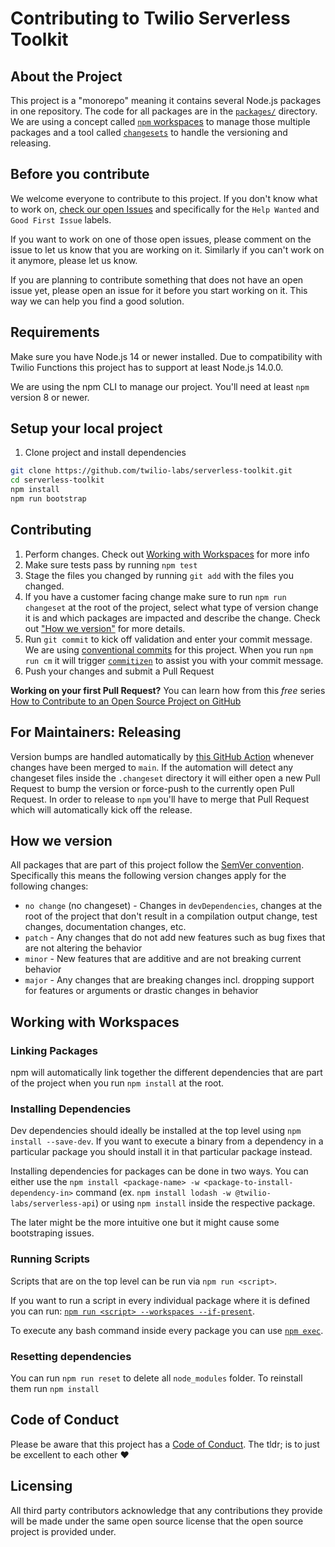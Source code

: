 # Contributing to Twilio Serverless Toolkit

## About the Project

This project is a "monorepo" meaning it contains several Node.js packages in one repository. The code for all packages are in the [`packages/`](../packages) directory. We are using a concept called [`npm` workspaces](https://docs.npmjs.com/cli/v8/using-npm/workspaces) to manage those multiple packages and a tool called [`changesets`](https://github.com/changesets/changesets) to handle the versioning and releasing.

## Before you contribute

We welcome everyone to contribute to this project. If you don't know what to work on, [check our open Issues](https://github.com/twilio-labs/serverless-toolkit/issues) and specifically for the `Help Wanted` and `Good First Issue` labels.

If you want to work on one of those open issues, please comment on the issue to let us know that you are working on it. Similarly if you can't work on it anymore, please let us know.

If you are planning to contribute something that does not have an open issue yet, please open an issue for it before you start working on it. This way we can help you find a good solution.

## Requirements

Make sure you have Node.js 14 or newer installed. Due to compatibility with Twilio
Functions this project has to support at least Node.js 14.0.0.

We are using the npm CLI to manage our project. You'll need at least `npm` version 8 or newer.

## Setup your local project

1. Clone project and install dependencies

```bash
git clone https://github.com/twilio-labs/serverless-toolkit.git
cd serverless-toolkit
npm install
npm run bootstrap
```

## Contributing

1. Perform changes. Check out [Working with Workspaces](#working-with-workspaces) for more info
2. Make sure tests pass by running `npm test`
3. Stage the files you changed by running `git add` with the files you changed.
4. If you have a customer facing change make sure to run `npm run changeset` at the root of the project, select what type of version change it is and which packages are impacted and describe the change. Check out ["How we version"](#how-we-version) for more details.
5. Run `git commit` to kick off validation and enter your commit message. We are using [conventional commits](https://www.conventionalcommits.org/en/) for this project. When you run `npm run cm` it will trigger [`commitizen`](https://npm.im/commitizen) to assist you with your commit message.
6. Push your changes and submit a Pull Request

**Working on your first Pull Request?** You can learn how from this _free_ series [How to Contribute to an Open Source Project on GitHub](https://egghead.io/series/how-to-contribute-to-an-open-source-project-on-github)

## For Maintainers: Releasing

Version bumps are handled automatically by [this GitHub Action](../.github/workflows/on-merge-main.yml) whenever changes have been merged to `main`. If the automation will detect any changeset files inside the `.changeset` directory it will either open a new Pull Request to bump the version or force-push to the currently open Pull Request. In order to release to `npm` you'll have to merge that Pull Request which will automatically kick off the release.

## How we version

All packages that are part of this project follow the [SemVer convention](https://semver.org/). Specifically this means the following version changes apply for the following changes:
- `no change` (no changeset) - Changes in `devDependencies`, changes at the root of the project that don't result in a compilation output change, test changes, documentation changes, etc.
- `patch` - Any changes that do not add new features such as bug fixes that are not altering the behavior
- `minor` - New features that are additive and are not breaking current behavior
- `major` - Any changes that are breaking changes incl. dropping support for features or arguments or drastic changes in behavior

## Working with Workspaces

### Linking Packages

npm will automatically link together the different dependencies that are part of the project when you run `npm install` at the root.

### Installing Dependencies

Dev dependencies should ideally be installed at the top level using `npm install --save-dev`. If you want to execute a binary from a dependency in a particular package you should install it in that particular package instead.

Installing dependencies for packages can be done in two ways. You can either use the `npm install <package-name> -w <package-to-install-dependency-in>` command (ex. `npm install lodash -w @twilio-labs/serverless-api`) or using `npm install` inside the respective package.

The later might be the more intuitive one but it might cause some bootstraping issues.

### Running Scripts

Scripts that are on the top level can be run via `npm run <script>`.

If you want to run a script in every individual package where it is defined you can run: [`npm run <script> --workspaces --if-present`](https://docs.npmjs.com/cli/v8/using-npm/workspaces?v=true#running-commands-in-the-context-of-workspaces).

To execute any bash command inside every package you can use [`npm exec`](https://docs.npmjs.com/cli/v8/commands/npm-exec).

### Resetting dependencies

You can run `npm run reset` to delete all `node_modules` folder. To reinstall them run `npm install`

## Code of Conduct

Please be aware that this project has a [Code of Conduct](https://github.com/twilio-labs/.github/blob/main/CODE_OF_CONDUCT.md). The tldr; is to just be excellent to each other ❤️

## Licensing

All third party contributors acknowledge that any contributions they provide will be made under the same open source license that the open source project is provided under.

